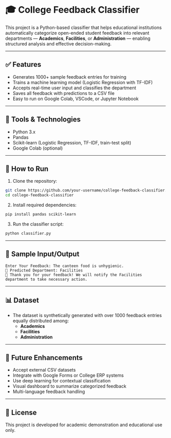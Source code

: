 
# 🎓 College Feedback Classifier

This project is a Python-based classifier that helps educational institutions automatically categorize open-ended student feedback into relevant departments — **Academics**, **Facilities**, or **Administration** — enabling structured analysis and effective decision-making.

---

## ✅ Features

* Generates 1000+ sample feedback entries for training
* Trains a machine learning model (Logistic Regression with TF-IDF)
* Accepts real-time user input and classifies the department
* Saves all feedback with predictions to a CSV file
* Easy to run on Google Colab, VSCode, or Jupyter Notebook

---

## 🧰 Tools & Technologies

* Python 3.x
* Pandas
* Scikit-learn (Logistic Regression, TF-IDF, train-test split)
* Google Colab (optional)

---

## 🚀 How to Run

1. Clone the repository:

```bash
git clone https://github.com/your-username/college-feedback-classifier.git
cd college-feedback-classifier
```

2. Install required dependencies:

```bash
pip install pandas scikit-learn
```

3. Run the classifier script:

```bash
python classifier.py
```

---

## 💬 Sample Input/Output

```
Enter Your Feedback: The canteen food is unhygienic.
📌 Predicted Department: Facilities
🙏 Thank you for your feedback! We will notify the Facilities department to take necessary action.
```

---

## 📊 Dataset

* The dataset is synthetically generated with over 1000 feedback entries equally distributed among:
  - **Academics**
  - **Facilities**
  - **Administration**

---

## 🔮 Future Enhancements

* Accept external CSV datasets
* Integrate with Google Forms or College ERP systems
* Use deep learning for contextual classification
* Visual dashboard to summarize categorized feedback
* Multi-language feedback handling

---

## 📄 License

This project is developed for academic demonstration and educational use only.
